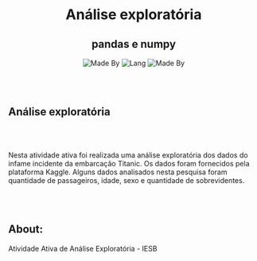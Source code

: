 <!-- <p align="center">
    <img alt="Logo" src="logo.png">
</p> -->

<h1 align="center">
    Análise exploratória
</h1>

<h2 align="center">
    pandas e numpy
</h2>

<p align="center">
    <!-- <img alt="CentOS Version" src="https://img.shields.io/badge/Linux-CentOS8-green"> -->
    <img alt="Made By" src="https://img.shields.io/badge/Made%20By-Hugo%20Pfeffer-purple?style=for-the-badge">
    <img alt="Lang" src="https://img.shields.io/badge/Python-blue?style=for-the-badge">
    <img alt="Made By" src="https://img.shields.io/badge/License-GPL%203.0-green?style=for-the-badge">
</p>

</br>
</br>


<h2>Análise exploratória</h2>
</br></br>

Nesta atividade ativa foi realizada uma análise exploratória dos dados do infame incidente da embarcação Titanic. Os dados foram fornecidos pela plataforma Kaggle. Alguns dados analisados nesta pesquisa foram quantidade de passageiros, idade, sexo e quantidade de sobrevidentes. 

</br></br>

<h2>About:</h2>
Atividade Ativa de Análise Exploratória - IESB
</br></br>


</br></br>








